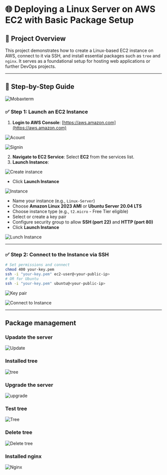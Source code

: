 # 🌐 Deploying a Linux Server on AWS EC2 with Basic Package Setup

## 🧾 Project Overview

This project demonstrates how to create a Linux-based EC2 instance on AWS, connect to it via SSH, and install essential packages such as `tree` and `nginx`. It serves as a foundational setup for hosting web applications or further DevOps projects.

---

## 🚀 Step-by-Step Guide

![Mobaxterm](/ScreenShot/Mobaxterm.png)

### ✅ Step 1: Launch an EC2 Instance

1. **Login to AWS Console**: [https://aws.amazon.com](https://aws.amazon.com)

![Acount](/ScreenShot/AWS-create.png)

![Signin](/ScreenShot/AWS-Signin.png)

2. **Navigate to EC2 Service**: Select **EC2** from the services list.
3. **Launch Instance**:

![Create instance](/ScreenShot/EC2.png)

   - Click **Launch Instance**

![Instance](/ScreenShot/Instance.png)

   - Name your instance (e.g., `Linux-Server`)
   - Choose **Amazon Linux 2023 AMI** or **Ubuntu Server 20.04 LTS**
   - Choose instance type (e.g., `t2.micro` - Free Tier eligible)
   - Select or create a key pair
   - Configure security group to allow **SSH (port 22)** and **HTTP (port 80)**
   - Click **Launch Instance**

![Lunch Instance](/ScreenShot/Create-Instance.png)



---

### ✅ Step 2: Connect to the Instance via SSH

```bash
# Set permissions and connect
chmod 400 your-key.pem
ssh -i "your-key.pem" ec2-user@<your-public-ip>
# OR for Ubuntu
ssh -i "your-key.pem" ubuntu@<your-public-ip>

```

![Key pair](/ScreenShot/key.png)

![Connect to Instance](/ScreenShot/connect.png)

---
## Package management

### Upadate the server 

![Update](/ScreenShot/update.png)
 
### Installed tree

![tree](/ScreenShot/tree.png)

### Upgrade the server

![upgrade](/ScreenShot/upgrade.png)

### Test tree 

![Tree](/ScreenShot/tree2.png)

### Delete tree 

![Delete tree](/ScreenShot/rm.png)

### Installed nginx

![Nginx](/ScreenShot/nginx.png)


